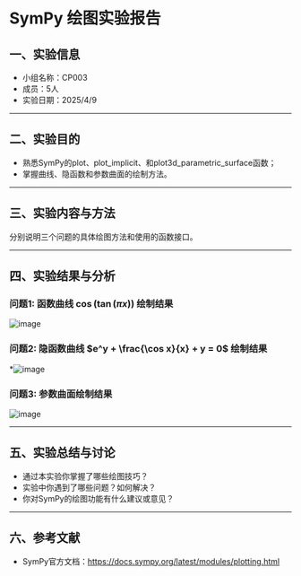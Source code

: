 # SymPy 绘图实验报告

## 一、实验信息

- 小组名称：CP003
- 成员：5人
- 实验日期：2025/4/9

---

## 二、实验目的

- 熟悉SymPy的plot、plot_implicit、和plot3d_parametric_surface函数；
- 掌握曲线、隐函数和参数曲面的绘制方法。

---

## 三、实验内容与方法

分别说明三个问题的具体绘图方法和使用的函数接口。

---

## 四、实验结果与分析

### 问题1: 函数曲线 $\cos(\tan(\pi x))$ 绘制结果

![image](https://github.com/user-attachments/assets/63861c44-cc41-4b42-8655-637858d73644)


### 问题2: 隐函数曲线 $e^y + \frac{\cos x}{x} + y = 0$ 绘制结果

*![image](https://github.com/user-attachments/assets/a62aa0da-defe-4a26-9cb6-9a36eec98429)


### 问题3: 参数曲面绘制结果

![image](https://github.com/user-attachments/assets/7911c987-a9d9-4a3b-9d26-3a7153461c5e)


---

## 五、实验总结与讨论

- 通过本实验你掌握了哪些绘图技巧？
- 实验中你遇到了哪些问题？如何解决？
- 你对SymPy的绘图功能有什么建议或意见？

---

## 六、参考文献

- SymPy官方文档：https://docs.sympy.org/latest/modules/plotting.html
